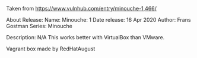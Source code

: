 Taken from https://www.vulnhub.com/entry/minouche-1,466/ 

About Release:
    Name: Minouche: 1
    Date release: 16 Apr 2020
    Author: Frans Gostman
    Series: Minouche

Description:
    N/A
    This works better with VirtualBox than VMware. 

Vagrant box made by RedHatAugust

